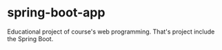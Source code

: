 # spring-boot-app
Educational project of course's web programming. That's project include the Spring Boot.
